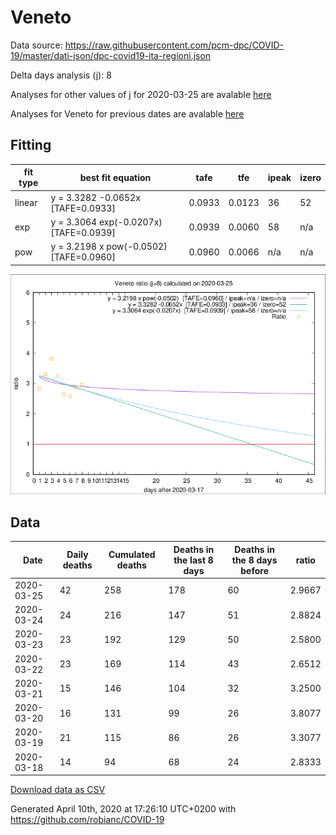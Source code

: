 # Veneto

Data source: https://raw.githubusercontent.com/pcm-dpc/COVID-19/master/dati-json/dpc-covid19-ita-regioni.json

Delta days analysis (j): 8

Analyses for other values of j for 2020-03-25 are avalable [here](../README.md)

Analyses for Veneto for previous dates are avalable [here](../../README.md)

## Fitting 
|fit type|best fit equation|tafe|tfe|ipeak|izero|
|-------|-----|--------|------|---|---|
|linear|y = 3.3282 -0.0652x  [TAFE=0.0933]|0.0933|0.0123|36|52|
|exp|y = 3.3064 exp(-0.0207x)  [TAFE=0.0939]|0.0939|0.0060|58|n/a|
|pow|y = 3.2198 x pow(-0.0502)  [TAFE=0.0960]|0.0960|0.0066|n/a|n/a|

![Plot](COVID-19_veneto_j8_2020-03-25.png)

## Data
|Date|Daily deaths|Cumulated deaths|Deaths in the last 8 days|Deaths in the 8 days before|ratio|
|----|----------|-----------|-------|--------------------|-----|
|2020-03-25|42|258|178|60|2.9667|
|2020-03-24|24|216|147|51|2.8824|
|2020-03-23|23|192|129|50|2.5800|
|2020-03-22|23|169|114|43|2.6512|
|2020-03-21|15|146|104|32|3.2500|
|2020-03-20|16|131|99|26|3.8077|
|2020-03-19|21|115|86|26|3.3077|
|2020-03-18|14|94|68|24|2.8333|

[Download data as CSV](COVID-19_veneto_j8_2020-03-25.csv)

Generated April 10th, 2020 at 17:26:10 UTC+0200 with https://github.com/robianc/COVID-19
